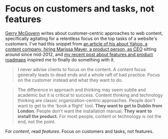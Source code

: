 # Focus on customers and tasks, not features

[Gerry McGovern](http://www.gerrymcgovern.com/new-thinking) writes about customer-centric approaches to web content, specifically agitating for a relentless focus on the top tasks of a website's customers. I've had this snippet from [an article of his about Yahoo, a content company, hiring Marissa Mayer, a product person, as CEO](http://www.gerrymcgovern.com/new-thinking/content-enabler) sitting around since mid-2012, and [my recent post about features and product roadmaps](http://biscuitsforcheese.co.uk/post/126907408176/feature-requests-product-roadmaps-opportunity-backlog) inspired me to finally do something with it.

>I never advise clients to focus on the content. A content focus generally leads to dead ends and a whole raft of bad practice. Focus on the customer instead and what they want to do. 

>The difference in approach and thinking may seem subtle and academic but it is critical to success. Content thinking and technology thinking are classic organization-centric approaches. People don't want to get to the 'book a flight' tool. **They want to get to Dublin from London.** People don't want the installation manual. **They want to install the product.** For most people, content or technology is not the end, not the point.

For _content_, read _features_. Focus on customers and tasks, not features.